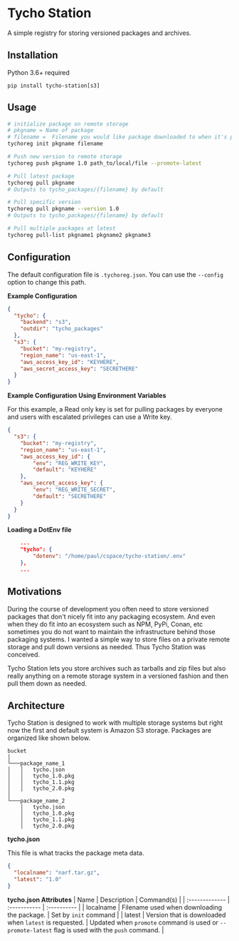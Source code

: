 # Tycho Station

A simple registry for storing versioned packages and archives.

## Installation

Python 3.6+ required

`pip install tycho-station[s3]`

## Usage

```bash
# initialize package on remote storage
# pkgname = Name of package
# filename =  Filename you would like package downloaded to when it's pulled
tychoreg init pkgname filename

# Push new version to remote storage
tychoreg push pkgname 1.0 path_to/local/file --promote-latest

# Pull latest package
tychoreg pull pkgname
# Outputs to tycho_packages/{filename} by default

# Pull specific version
tychoreg pull pkgname --version 1.0
# Outputs to tycho_packages/{filename} by default

# Pull multiple packages at latest
tychoreg pull-list pkgname1 pkgname2 pkgname3
```
## Configuration

The default configuration file is `.tychoreg.json`. You can use the `--config` option to change this path.

**Example Configuration**

```json
{
  "tycho": {
    "backend": "s3",
    "outdir": "tycho_packages"
  },
  "s3": {
    "bucket": "my-registry",
    "region_name": "us-east-1",
    "aws_access_key_id": "KEYHERE",
    "aws_secret_access_key": "SECRETHERE"
  }
}
```

**Example Configuration Using Environment Variables**

For this example, a Read only key is set for pulling packages by everyone and users with escalated privileges can use a Write key.

```json
{
  "s3": {
    "bucket": "my-registry",
    "region_name": "us-east-1",
    "aws_access_key_id": {
        "env": "REG_WRITE_KEY",
        "default": "KEYHERE"
    },
    "aws_secret_access_key": {
        "env": "REG_WRITE_SECRET",
        "default": "SECRETHERE"
    }
  }
}
```

**Loading a DotEnv file**
```json
    ...
    "tycho": {
        "dotenv": "/home/paul/cspace/tycho-station/.env"
    },
    ...
```


## Motivations

During the course of development you often need to store versioned packages that don't nicely fit into any packaging ecosystem. And even when they do fit into an ecosystem such as NPM, PyPi, Conan, etc sometimes you do not want to maintain the infrastructure behind those packaging systems. I wanted a simple way to store files on a private remote storage and pull down versions as needed. Thus Tycho Station was conceived.

Tycho Station lets you store archives such as tarballs and zip files but also really anything on a remote storage system in a versioned fashion and then pull them down as needed.

## Architecture

Tycho Station is designed to work with multiple storage systems but right now the first and default system is Amazon S3 storage. Packages are organized like shown below.

```
bucket
│
└───package_name_1
│   │   tycho.json
│   │   tycho_1.0.pkg
│   │   tycho_1.1.pkg
│   │   tycho_2.0.pkg
│
└───package_name_2
    │   tycho.json
    │   tycho_1.0.pkg
    │   tycho_1.1.pkg
    │   tycho_2.0.pkg
```

**tycho.json**

This file is what tracks the package meta data.

```json
{
  "localname": "narf.tar.gz",
  "latest": "1.0"
}
```

**tycho.json Attributes**
| Name           | Description  | Command(s)  |
| :------------- | :----------- | :---------- |
| localname      | Filename used when downloading the package. | Set by `init` command |
| latest         | Version that is downloaded when `latest` is requested. | Updated when `promote` command is used or `--promote-latest` flag is used with the `push` command. |
